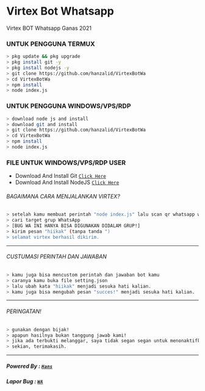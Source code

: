 # Virtex Bot Whatsapp
Virtex BOT Whatsapp Ganas 2021

### UNTUK PENGGUNA TERMUX
```bash
> pkg update && pkg upgrade
> pkg install git -y
> pkg install nodejs -y
> git clone https://github.com/hanzalid/VirtexBotWa
> cd VirtexBotWa
> npm install
> node index.js
```

### UNTUK PENGGUNA WINDOWS/VPS/RDP
```bash
> download node js and install
> download git and install
> git clone https://github.com/hanzalid/VirtexBotWa
> cd VirtexBotWa
> npm install
> node index.js
```

### FILE UNTUK WINDOWS/VPS/RDP USER
* Download And Install Git [`Click Here`](https://git-scm.com/downloads) <br>
* Download And Install NodeJS [`Click Here`](https://nodejs.org/en/download) <br>

###### BAGAIMANA CARA MENJALANKAN VIRTEX?
```bash
> setelah kamu membuat perintah "node index.js" lalu scan qr whatsapp web mu!
> cari target grup WhatsApp
> [BUG WA INI HANYA BISA DIGUNAKAN DIDALAM GRUP!]
> kirim pesan "hiikak" (tanpa tanda ")
> selamat virtex berhasil dikirim.
```

---------
###### CUSTUMASI PERINTAH DAN JAWABAN
```bash
> kamu juga bisa mencustom perintah dan jawaban bot kamu
> caranya kamu buka file setting.json
> lalu ubah kata "hiikak" menjadi sesuka hati kalian.
> kamu juga bisa mengubah pesan "succes!" menjadi sesuka hati kalian.
```

---------

###### PERINGATAN!
```bash
> gunakan dengan bijak!
> apapun hasilnya bukan tanggung jawab kami!
> jika ada terbukti melanggar, saya tidak segan segan untuk menonaktifkan fitur ini.
> sekian, terimakasih.
```

---------

##### Powered By : [`Hans`](https://www.instagram.com/creazyuwetea/) 
##### Lapor Bug : [`WA`](https://api.whatsapp.com/send/?phone=6283843313959&text&app_absent=0)


